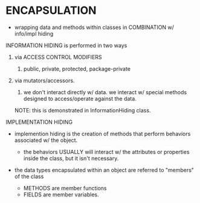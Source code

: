 # ENCAPSULATION
- wrapping data and methods within classes in COMBINATION w/ info/impl hiding

INFORMATION HIDING is performed in two ways
1. via ACCESS CONTROL MODIFIERS 
    1. public, private, protected, package-private  
1. via mutators/accessors. 
    1. we don't interact directly w/ data. we interact w/ special methods designed to 
    access/operate against the data. 
    
   
    NOTE: this is demonstrated in InformationHiding class. 
    
IMPLEMENTATION HIDING
- implemention hiding is the creation of methods that perform behaviors
associated w/ the object. 
    - the behaviors USUALLY will interact w/ the attributes or properties inside the 
    class, but it isn't necessary. 

- the data types encapsulated within an object are referred to "members" of the class
    - METHODS are member functions
    - FIELDS are member variables.